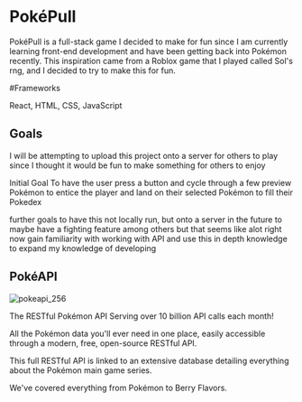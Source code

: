 # PokéPull

PokéPull is a full-stack game I decided to make for fun since I am currently learning front-end development and have been getting back into Pokémon recently. This inspiration came from a Roblox game that I played called Sol's rng, and I decided to try to make this for fun.

#Frameworks

React, HTML, CSS, JavaScript

## Goals
I will be attempting to upload this project onto a server for others to play since I thought it would be fun to make something for others to enjoy

Initial Goal
To have the user press a button and cycle through a few preview Pokémon to entice the player and land on their selected Pokémon to fill their Pokedex

further goals
to have this not locally run, but onto a server in the future 
to maybe have a fighting feature among others but that seems like alot right now
gain familiarity with working with API and use this in depth knowledge to expand my knowledge of developing

## PokéAPI
![pokeapi_256](https://github.com/user-attachments/assets/f50086b7-350a-4c28-9b6b-bb881fc71be0)

The RESTful Pokémon API
Serving over 10 billion API calls each month!

All the Pokémon data you'll ever need in one place,
easily accessible through a modern, free, open-source RESTful API.

This full RESTful API is linked to an extensive database detailing everything about the Pokémon main game series.

We've covered everything from Pokémon to Berry Flavors.
